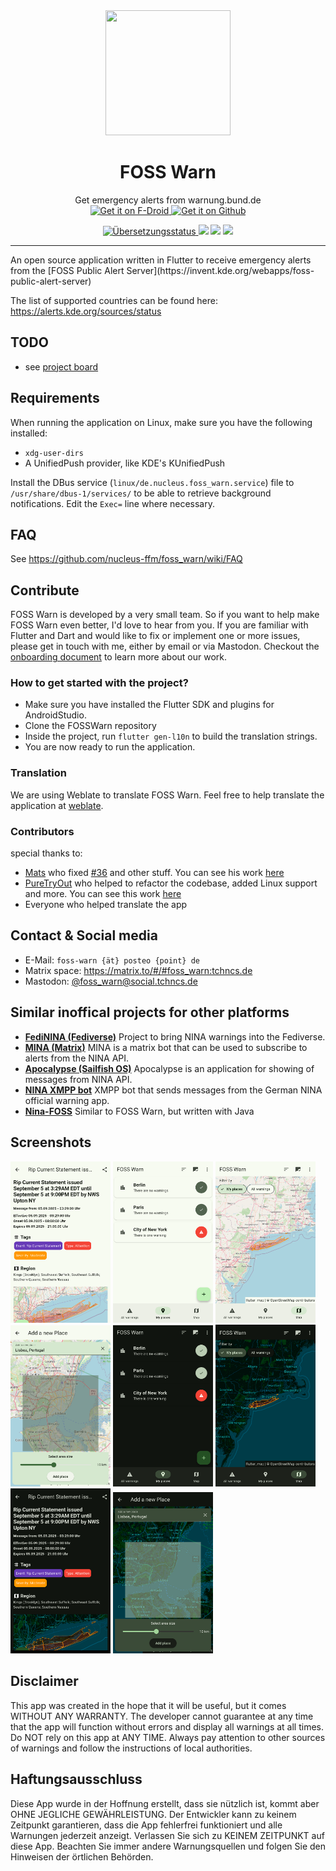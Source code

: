 
<div align="center">
  <img src="https://raw.githubusercontent.com/nucleus-ffm/foss_warn/main/assets/app_icon/app_icon.png" height=200 width=200/>
  <h1>FOSS Warn</h1>

</div>

<p align="center">
Get emergency alerts from warnung.bund.de <br>
<a href="https://f-droid.org/packages/de.nucleus.foss_warn">
    <img src="https://fdroid.gitlab.io/artwork/badge/get-it-on.png"
    alt="Get it on F-Droid"
    height="80">
</a>

<a href="https://github.com/nucleus-ffm/foss_warn/releases">
    <img src="https://raw.githubusercontent.com/nucleus-ffm/foss_warn/main/docs/get-it-on-github.png"
    alt="Get it on Github"
    height="80">
</a>


</p>
<p align="center">
<a href="https://hosted.weblate.org/engage/foss-warn/">
<img src="https://hosted.weblate.org/widgets/foss-warn/-/svg-badge.svg" alt="Übersetzungsstatus" />
</a>
<a href="https://github.com/nucleus-ffm/foss_warn/blob/main/LICENSE" alt="Glicense"><img src="https://img.shields.io/github/license/nucleus-ffm/foss_warn"></a>
<a href="https://github.com/nucleus-ffm/foss_warn/releases" alt="Github All Releases"><img src="https://img.shields.io/github/downloads/nucleus-ffm/foss_warn/total.svg"></a>
<a href="https://github.com/nucleus-ffm/foss_warn/releases/latest" alt="Github latest Releases"><img src="https://img.shields.io/github/downloads/nucleus-ffm/foss_warn/latest/total.svg"></a>
</p>
<hr>
An open source application written in Flutter to receive emergency alerts from the [FOSS Public Alert Server](https://invent.kde.org/webapps/foss-public-alert-server)

The list of supported countries can be found here: https://alerts.kde.org/sources/status


## TODO
 - see [project board](https://github.com/nucleus-ffm/foss_warn/projects?type=classic)

## Requirements

When running the application on Linux, make sure you have the following installed:
- `xdg-user-dirs`
- A UnifiedPush provider, like KDE's KUnifiedPush

Install the DBus service (`linux/de.nucleus.foss_warn.service`) file to `/usr/share/dbus-1/services/` to be able to retrieve background notifications.
Edit the `Exec=` line where necessary.

## FAQ
See https://github.com/nucleus-ffm/foss_warn/wiki/FAQ

## Contribute
FOSS Warn is developed by a very small team. So if you want to help make FOSS Warn even better, I'd love to hear from you. If you are familiar with Flutter and Dart and would like to fix or implement one or more issues, please get in touch with me, either by email or via Mastodon. Checkout the [onboarding document](https://github.com/nucleus-ffm/foss_warn/wiki/Onboarding-document) to learn more about our work.

### How to get started with the project?
- Make sure you have installed the Flutter SDK and plugins for AndroidStudio.
- Clone the FOSSWarn repository
- Inside the project, run `flutter gen-l10n` to build the translation strings.
- You are now ready to run the application.

### Translation
We are using Weblate to translate FOSS Warn. Feel free to help translate the application at [weblate](https://hosted.weblate.org/projects/foss-warn/foss-warn-app/).

### Contributors
special thanks to:
- [Mats](https://github.com/MatsG23) who fixed [#36](https://github.com/nucleus-ffm/foss_warn/issues/36) and other stuff. You can see his work [here](https://github.com/nucleus-ffm/foss_warn/commits?author=MatsG23)
- [PureTryOut](https://github.com/PureTryOut) who helped to refactor the codebase, added Linux support and more.  You can see this work [here](https://github.com/nucleus-ffm/foss_warn/commits?author=PureTryOut)
- Everyone who helped translate the app

## Contact & Social media
- E-Mail: `foss-warn {ät} posteo {point} de`
- Matrix space: https://matrix.to/#/#foss_warn:tchncs.de
- Mastodon: [@foss_warn@social.tchncs.de](https://social.tchncs.de/@foss_warn)

## Similar inoffical projects for other platforms
* [**FediNINA (Fediverse)**](https://meta.prepedia.org/wiki/FediNINA) Project to bring NINA warnings into the Fediverse.
* [**MINA (Matrix)**](https://github.com/djmaze/nina-matrix-bot) MINA is a matrix bot that can be used to subscribe to alerts from the NINA API.
* [**Apocalypse (Sailfish OS)**](https://github.com/black-sheep-dev/harbour-apocalypse) Apocalypse is an application for showing of messages from NINA API.
* [**NINA XMPP bot**](https://github.com/jplitza/nina_xmpp) XMPP bot that sends messages from the German NINA official warning app.
* [**Nina-FOSS**](https://github.com/SailReal/nina-foss) Similar to FOSS Warn, but written with Java

## Screenshots
[<img src="fastlane/metadata/android/en-US/images/phoneScreenshots/shot_1.png" width=160>](fastlane/metadata/android/en-US/images/phoneScreenshots/shot_1.png)
[<img src="fastlane/metadata/android/en-US/images/phoneScreenshots/shot_2.png" width=160>](fastlane/metadata/android/en-US/images/phoneScreenshots/shot_2.png)
[<img src="fastlane/metadata/android/en-US/images/phoneScreenshots/shot_3.png" width=160>](fastlane/metadata/android/en-US/images/phoneScreenshots/shot_3.png)
[<img src="fastlane/metadata/android/en-US/images/phoneScreenshots/shot_4.png" width=160>](fastlane/metadata/android/en-US/images/phoneScreenshots/shot_4.png)
[<img src="fastlane/metadata/android/en-US/images/phoneScreenshots/shot_5.png" width=160>](fastlane/metadata/android/en-US/images/phoneScreenshots/shot_5.png)
[<img src="fastlane/metadata/android/en-US/images/phoneScreenshots/shot_6.png" width=160>](fastlane/metadata/android/en-US/images/phoneScreenshots/shot_6.png)
[<img src="fastlane/metadata/android/en-US/images/phoneScreenshots/shot_7.png" width=160>](fastlane/metadata/android/en-US/images/phoneScreenshots/shot_7.png)
[<img src="fastlane/metadata/android/en-US/images/phoneScreenshots/shot_8.png" width=160>](fastlane/metadata/android/en-US/images/phoneScreenshots/shot_8.png)


## Disclaimer
This app was created in the hope that it will be useful, but it comes WITHOUT ANY WARRANTY. The developer cannot guarantee at any time that the app will function without errors and display all warnings at all times. Do NOT rely on this app at ANY TIME. Always pay attention to other sources of warnings and follow the instructions of local authorities.

## Haftungsausschluss 
Diese App wurde in der Hoffnung erstellt, dass sie nützlich ist, kommt aber OHNE JEGLICHE GEWÄHRLEISTUNG. Der Entwickler kann zu keinem Zeitpunkt garantieren, dass die App fehlerfrei funktioniert und alle Warnungen jederzeit anzeigt. Verlassen Sie sich zu KEINEM ZEITPUNKT auf diese App. Beachten Sie immer andere Warnungsquellen und folgen Sie den Hinweisen der örtlichen Behörden.